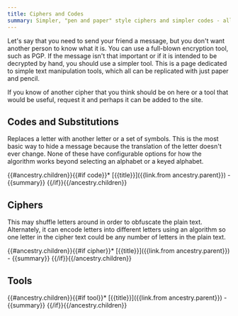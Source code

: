 ```yaml
---
title: Ciphers and Codes
summary: Simpler, "pen and paper" style ciphers and simpler codes - all automated and running in your browser.
---
```


Let's say that you need to send your friend a message, but you don't want another person to know what it is. You can use a full-blown encryption tool, such as PGP. If the message isn't that important or if it is intended to be decrypted by hand, you should use a simpler tool. This is a page dedicated to simple text manipulation tools, which all can be replicated with just paper and pencil.

If you know of another cipher that you think should be on here or a tool that would be useful, request it and perhaps it can be added to the site.

## Codes and Substitutions

Replaces a letter with another letter or a set of symbols. This is the most basic way to hide a message because the translation of the letter doesn't ever change. None of these have configurable options for how the algorithm works beyond selecting an alphabet or a keyed alphabet.

{{#ancestry.children}}{{#if code}}* [{{title}}]({{link.from ancestry.parent}}) - {{summary}}
{{/if}}{{/ancestry.children}}

## Ciphers

This may shuffle letters around in order to obfuscate the plain text. Alternately, it can encode letters into different letters using an algorithm so one letter in the cipher text could be any number of letters in the plain text.

{{#ancestry.children}}{{#if cipher}}* [{{title}}]({{link.from ancestry.parent}}) - {{summary}}
{{/if}}{{/ancestry.children}}

## Tools

{{#ancestry.children}}{{#if tool}}* [{{title}}]({{link.from ancestry.parent}}) - {{summary}}
{{/if}}{{/ancestry.children}}
